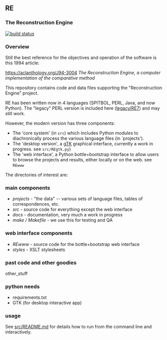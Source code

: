 ## RE
### The Reconstruction Engine

[![build status](https://travis-ci.com/jblowe/RE.svg?branch=master)](https://travis-ci.com/jblowe/RE)

### Overview
Still the best reference for the objectives and operation of the software is this 1994 article:

https://aclanthology.org/J94-3004
_The Reconstruction Engine, a computer implementation of the comparative method_

This repository contains code and data files supporting the "Reconstruction Engine" project.

RE has been written now in 4 languages (SPITBOL, PERL, Java, and now Python).
The "legacy" PERL version is included here ([legacy/RE7](../tree/master/legacy/RE7)) and may still work.

However, the modern version has three components:

* The 'core system' (in `src`) which includes Python modules to diachronically process the various language files (in `projects').
* The 'desktop version', a [gTK](https://www.gtk.org/) graphical interface, currently a work in progress. see `src/REgtk.py`)
* The 'web interface', a Python bottle+bootstrap interface to allow users to browse the projects and results, either locally or on the web. see `REwww`

The directories of interest are:

### main components

* _projects_ - "the data" -- various sets of language files, tables of correspondences, etc.
* _src_ - source code for everything except the web interface
* _docs_ - documentation, very much a work in progress
* _make / Makefile_ - we use this for testing and QA

### web interface components

* _REwww_ - source code for the bottle+bootstrap web interface
* _styles_ - XSLT stylesheets

### past code and other goodies

other_stuff

### python needs

* requirements.txt
* GTK (for desktop interactive app)

### usage

See [src/README.md](src/README.md) for details how to run
from the command line and interactively.

